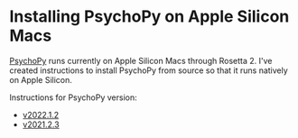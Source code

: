 # Installing PsychoPy on Apple Silicon Macs

[PsychoPy](https://www.psychopy.org) runs currently on Apple Silicon Macs through Rosetta 2. I've created instructions to install PsychoPy from source so that it runs natively on Apple Silicon.

Instructions for PsychoPy version:

- [v2022.1.2](v2022.1.2.md)
- [v2021.2.3](v2021.2.3.md)
